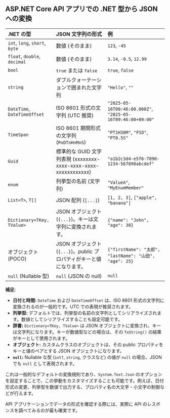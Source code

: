 ## ASP.NET Core API アプリでの .NET 型から JSON への変換

| .NET の型             | JSON 文字列の形式                                  | 例                                             |
| :-------------------- | :------------------------------------------------- | :--------------------------------------------- |
| `int`, `long`, `short`, `byte` | 数値 (そのまま)                                    | `123`, `-45`                                  |
| `float`, `double`, `decimal` | 数値 (そのまま)                                    | `3.14`, `-0.5`, `12.99`                       |
| `bool`                | `true` または `false`                                | `true`, `false`                                |
| `string`              | ダブルクォーテーションで囲まれた文字列                 | `"Hello"`, `""`                               |
| `DateTime`, `DateTimeOffset` | ISO 8601 形式の文字列 (UTC 推奨)                   | `"2025-05-16T00:46:00.000Z"`, `"2025-05-16T09:46:00+09:00"` |
| `TimeSpan`            | ISO 8601 期間形式の文字列 (`PnDTnHnMnS`)             | `"PT1H30M"`, `"P1D"`, `"PT0.5S"`                |
| `Guid`                | 標準的な GUID 文字列表現 (xxxxxxxx-xxxx-xxxx-xxxx-xxxxxxxxxxxx) | `"a1b2c3d4-e5f6-7890-1234-567890abcdef"`     |
| `enum`                | 列挙型の名前 (文字列)                                | `"ValueA"`, `"MyEnumMember"`                   |
| `List<T>`, `T[]`     | JSON 配列 (`[...]`)                                | `[1, 2, 3]`, `["apple", "banana"]`             |
| `Dictionary<TKey, TValue>` | JSON オブジェクト (`{...}`)。キーは文字列に変換されます。 | `{"name": "John", "age": 30}`                  |
| オブジェクト (POCO)   | JSON オブジェクト (`{...}`)。public プロパティがキーと値になります。 | `{"firstName": "太郎", "lastName": "山田", "age": 25}` |
| `null` (Nullable 型)  | `null` (JSON の null)                               | `null`                                         |

**補足:**

* **日付と時間:** `DateTime` および `DateTimeOffset` は、ISO 8601 形式の文字列に変換されるのが一般的です。UTC での表現が推奨されます。
* **列挙型:** デフォルトでは、列挙型の名前の文字列としてシリアライズされます。数値としてシリアライズすることも設定可能です。
* **辞書:** `Dictionary<TKey, TValue>` は JSON オブジェクトに変換され、キーは文字列になります。キーが数値型などの場合は、その `ToString()` の結果がキーとして使用されます。
* **オブジェクト:** カスタムクラスのオブジェクトは、その public プロパティをキーと値のペアとする JSON オブジェクトになります。
* **`null`:** Nullable な型 (`int?`, `string`, クラスなど) の値が `null` の場合、JSON でも `null` として表現されます。

これは一般的なデフォルトの変換規則であり、`System.Text.Json` のオプションを設定することで、この挙動をカスタマイズすることも可能です。例えば、日付形式の変更、列挙型を数値で出力する、プロパティ名の大文字・小文字の制御などが行えます。

API アプリケーションでデータの形式を確認する際には、実際に API のレスポンスを調べてみるのが最も確実です。
